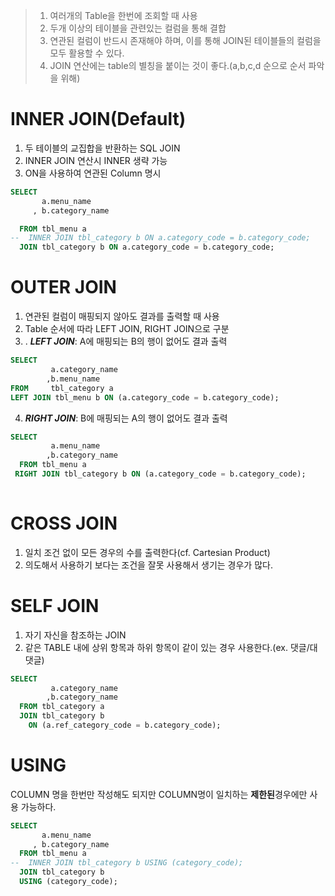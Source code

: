 > 1. 여러개의 Table을 한번에 조회할 때 사용
> 2. 두개 이상의 테이블을 관련있는 컬럼을 통해 결합
> 3. 연관된 컬럼이 반드시 존재해야 하며, 이를 통해 JOIN된 테이블들의 컬럼을 모두 활용할 수 있다.
> 4. JOIN 연산에는 table의 별칭을 붙이는 것이 좋다.(a,b,c,d 순으로 순서 파악을 위해)

# INNER JOIN(Default)
1. 두 테이블의 교집합을 반환하는 SQL JOIN 
2. INNER JOIN 연산시 INNER 생략 가능
3. ON을 사용하여 연관된 Column 명시
```SQL
SELECT
       a.menu_name
     , b.category_name

  FROM tbl_menu a
--  INNER JOIN tbl_category b ON a.category_code = b.category_code;
  JOIN tbl_category b ON a.category_code = b.category_code;
```

# OUTER JOIN
1. 연관된 컬럼이 매핑되지 않아도 결과를 출력할 때 사용
2. Table 순서에 따라 LEFT JOIN, RIGHT JOIN으로 구분
3. . **_LEFT JOIN_**: A에 매핑되는 B의 행이 없어도 결과 출력

```SQL
SELECT 
		 a.category_name
		,b.menu_name
FROM 	 tbl_category a
LEFT JOIN tbl_menu b ON (a.category_code = b.category_code);
```
4. _**RIGHT JOIN**_: B에 매핑되는 A의 행이 없어도 결과 출력

```SQL
SELECT 
		 a.menu_name
		,b.category_name
  FROM tbl_menu a
 RIGHT JOIN tbl_category b ON (a.category_code = b.category_code);
 
```
# CROSS JOIN
1. 일치 조건 없이 모든 경우의 수를 출력한다(cf. Cartesian Product)
2. 의도해서 사용하기 보다는 조건을 잘못 사용해서 생기는 경우가 많다.

# SELF JOIN
1. 자기 자신을 참조하는 JOIN
2. 같은 TABLE 내에 상위 항목과 하위 항목이 같이 있는 경우 사용한다.(ex. 댓글/대댓글) 

```SQL
SELECT 
		 a.category_name
		,b.category_name
  FROM tbl_category a
  JOIN tbl_category b
    ON (a.ref_category_code = b.category_code);
```

# USING
COLUMN 명을 한번만 작성해도 되지만 COLUMN명이 일치하는 **제한된**경우에만 사용 가능하다.
```SQL
SELECT
       a.menu_name
     , b.category_name
  FROM tbl_menu a
--  INNER JOIN tbl_category b USING (category_code);
  JOIN tbl_category b 
  USING (category_code);
```



